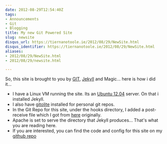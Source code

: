 ```yaml
---
date: 2012-08-29T12:54:40Z
tags:
- Announcements
- Git
- Blogging
title: My new Git Powered Site
slug: newsite
disqus_url: https://tiernanotoole.ie/2012/08/29/NewSite.html
disqus_identifier: https://tiernanotoole.ie/2012/08/29/NewSite.html
aliases:
- 2012/08/29/NewSite.html
- 2012/08/29/newsite.html

---
```

 
 
 
 
 
 
 

So, this site is brought to you by [GIT][1], [Jekyll][3] and Magic... here is how i did it...

* I have a Linux VM running the site. Its an [Ubuntu 12.04][4] server. On that i installed Jekyll.
* I also have [gitolite][6] installed for personal git repos.
* In the Git Repo for this site, under the hooks directory, I added a post-receive file which I got from [here][2] originally.
* Apache is set to serve the directory that Jekyll produces... That's what you are reading here.
* If you are interested, you can find the code and config for this site on my [github repo][5]


[1]:http://git-scm.com/
[2]:http://blog.zerosum.org/2010/11/01/pure-git-deploy-workflow.html
[3]:https://github.com/mojombo/jekyll
[4]:http://ubuntu.com
[5]:https://github.com/tiernano/www.tiernanotoole.ie
[6]:http://sitaramc.github.com/gitolite/master-toc.html
